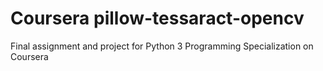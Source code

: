# Coursera pillow-tessaract-opencv 
Final assignment and project for Python 3 Programming Specialization on Coursera
